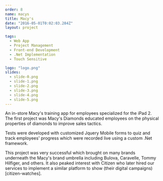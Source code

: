 ```yaml
---
order: 8
name: macys
title: Macy's
date: "2016-05-01T0:02:03.284Z"
layout: project

tags:
  - Web App
  - Project Management
  - Front-end Development
  - .Net Implementation 
  - Touch Sensitive

logo: "logo.png"
slides:
  - slide-0.png
  - slide-1.png
  - slide-2.png
  - slide-3.png
  - slide-4.png
  - slide-5.png
---
```

An in-store Macy's training app for employees specialized for the iPad 2.
The first project was Macy's Diamonds educated
employees on the physical properties of diamonds to improve
sales tactics.

Tests were developed with customized Jquery Mobile forms to quiz and track employees' progress which were recorded live using a custom .Net framework.

This project was very successful which brought on many
brands underneath the Macy's brand umbrella including
Bulova, Caravelle, Tommy Hilfiger, and others.
It also peaked interest with Citizen who later hired our services to implement a similar platform to
show (their digital campaigns)[citizen-watches].
